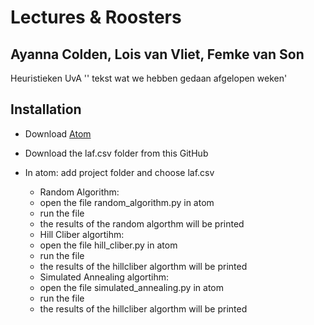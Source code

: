 # Lectures & Roosters 
## Ayanna Colden, Lois van Vliet, Femke van Son 

Heuristieken UvA 
'' tekst wat we hebben gedaan afgelopen weken' 

## Installation 
* Download [Atom](https://atom.io/)
* Download the laf.csv folder from this GitHub
* In atom: add project folder and choose laf.csv 

  - Random Algorithm:
   * open the file random_algorithm.py in atom 
   * run the file 
   * the results of the random algorthm will be printed
  - Hill Cliber algortihm: 
   * open the file hill_cliber.py in atom 
   * run the file 
   * the results of the hillcliber algorthm will be printed
  - Simulated Annealing algortihm: 
   * open the file simulated_annealing.py in atom 
   * run the file 
   * the results of the hillcliber algorthm will be printed 
  

